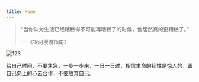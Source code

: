 ```yaml
---
title: Home
---
```


<!-- <img src="/123.gif" width="100" height="100" style="width='150';height='150';float:right;"/> -->

> “当你认为生活已经糟糕得不可能再糟糕了的时候，他居然真的更糟糕了。”
>
> — 《银河漫游指南》

![123](https://as2.bitinn.net/uploads/il/cjrp33f3s002c1t8hbobi3zil.1080p.jpg)
  
  
  
给自己时间，不要焦急，一步一步来，一日一日过，相信生命的韧性是惊人的，跟自己向上的心去合作，不要放弃自己。

